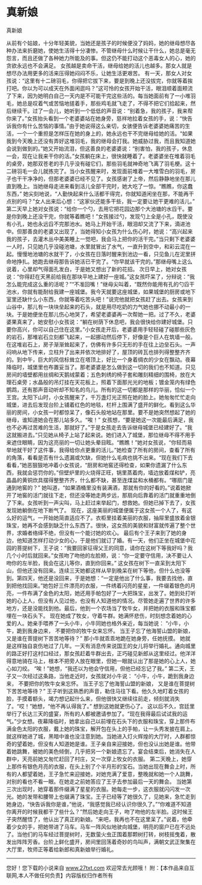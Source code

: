 # 真新娘

真新娘 

从前有个姑娘，十分年轻美貌，当她还是孩子的时候便没了妈妈，她的继母想尽各种办法来折磨她，使她生活得十分凄惨。不管继母什么时候让干什么，她总是毫无怨言，而且还做了各种她力所能及的事。但这仍不能打动这个恶毒女人的心，她的贪欲永远也不会满足。 
女孩越是卖命干活，继母给她的活儿也越多。那女人就是想尽办法用更多的活来压得她闷闷不乐，让她生活更艰苦。 
有一天，那女人对女孩说：“这里有十二磅羽毛，你得把它拔下来，要是到晚上还没拔完，你就等着挨打吧。你以为可以成天在外面闲逛吗？”这可怜的女孩开始干活，眼泪顺着面颊流了下来，因为她明白自己一天内是不可能干完这些活的。每当她面前有了一小堆羽毛，她总是叹着气或苦恼地搓着手，那些鸡毛就飞走了，不得不把它们拾起来，然后继续干。过了一会儿，她听到一个低低的声音说：“别着急，我的孩子，我来帮你来了。”女孩抬头看到一个老婆婆站在她身旁，慈祥地拉着女孩的手，说：“快告诉我你有什么苦恼的事情。”由于她说得这么亲切，女骇便告诉老婆婆她痛苦的生活，一个一个重担是怎样压在她的身上的，她永远也干不完继母给她的活。“如果我到今天晚上还没有弄好这堆羽毛，我的继母会打我。她威胁过我，而且我知道她会说到做到的。”她又开始流泪，但这善良的老婆婆说：“别害怕，我的孩子，休息一会，现在让我来干你的活。”女孩躺在床上，很快就睡着了。老婆婆坐在堆着羽毛的桌旁，她那双苍老的手几乎没有碰它们，那些羽毛就神奇地飞离了羽毛梗。这十二磅羽毛一会儿就拣完了。当小女孩醒来时，发现面前堆着一大堆雪白的羽毛，房子也干干净净的，但那老婆婆已经不见了。女孩感谢了上帝，然后静静地坐在那儿直到晚上。当她继母走进来看到活儿全部干完时，她大吃了一惊。“瞧瞧，你这蠢东西，” 
她尖刻地说，“人勤快起来什么活都干得完，你就知道闲坐在那，不能再干点别的吗？”女人出来后心想：“这家伙还能多干些，我一定要让她干更难的活儿。” 
第二天早上她对女孩说：“给你一个勺，去用它把花园边那个大池塘的水舀干。要是你到晚上还没干完，你就等着瞧吧！”女孩接过勺，发现勺上全是小孔，既使没有小孔，她也永远舀不完那池水。她马上开始干活，眼泪却又流了下来，滴进池中。但那善良的老婆又出现了，当她得知小女孩为什么伤心时，她说：“高兴起来我的孩子，去灌木丛中美美睡上一觉吧，我会马上把你的活干完。”当只剩下老婆婆一人时，只见她几乎没碰池塘，水里就冒出了水气，一直升到空中，和彩云混在一起。慢慢地池塘的水就干了，小女孩在日落时醒来到池边一看，只见鱼儿在泥里拼命地挣扎。她跑去继母那告诉她活已干完了。“你早就该干完的。”那继母嘴上这么说着，心里却气得面孔发白，于是她又想出了新的花招。 
次日早上，她对女孩说：“你得赶在天黑前给我在那块平地上建好一座城。”这女孩吓呆了，分辩说：“我怎么能完成这么重的活呢？”“不准回嘴！”继母尖叫着，“既然你能用有孔的勺舀干池水，你就有能耐给我建一座城堡。我今天就要这座城堡，如果城堡的厨房或地下室里还缺什么小东西，你就等着吃苦头吧！”说完他就把女孩赶了出去。女孩来到山谷中，那儿有一块块垒起来的石头，就是用尽吃奶的力气她也挪不动最小的一块。于是她便坐在那儿伤心地哭了，希望老婆婆再一次帮她一把。过了不久，老婆婆果真来了，她安慰小女孩说：“躺在树荫下休息吧，我会很快给你建好城堡。只要你高兴，你可以自己住在这里。”小女孩走开后，老婆婆用手轻轻碰了碰那些灰色的岩石，那堆岩石立刻都飞起来，一起挪动然后停下，好像是个巨人在筑墙一般。在这堆岩石上，房子渐渐耸起来了，仿佛有许多只无形的手在往上边垒石头。一声闷响从地下传来，立柱升了出来并依次地排好了，屋顶的砖瓦也排列得整整齐齐的。到中午，巨大的风信标耸立在塔顶上，好比一个身着绸衣的少女在飘动。夜幕降临时，城堡里也布置妥当了。那老婆婆是怎么做到这一切的我们也不知道。只见房间的墙壁都用丝绸和天鹅绒蒙着；五色刺绣的椅子套和雕刻精细的围椅，放在大理石桌旁；水晶般的吊灯挂在天花板上，照着下面那光光的地板；镀金笼内有绿色鹦鹉，还有那声音动听却不知名的鸟儿。所有的这一切都是那样的华丽，恰似一个王宫。太阳下山时，小女孩醒来了，千万盏灯光正照在她的脸上。她匆匆忙忙走向城堡，进去后发现台阶上铺着红色的地毯，栏杆上围满了盛开的鲜化。看到这么华丽的房间，小女孩一时都惊呆了，像石头般地站在那里。要不是她突然想起了她的继母，谁知道她会在那儿站多久。“唉！” 
女孩想，“要是她这一次能最后满足，我也不必再过苦难的生活，那就好了。”于是女孩走去告诉继母城堡已经建好了。“我这就搬进去。”只见她从椅子上站了起来说。她们进入了城堡，那位继母不得不用手来遮住眼睛，因为这亮丽的一切让她头晕目眩。“瞧瞧！”她对女孩说，“你轻而易举地就干好了这件事，我得给你点更重的活儿。”她检查了所有的房间，查看了所有的角落，看看是否有什么遗漏或欠缺，但她什么毛病也挑不出来。“现在我们下去看看，”她恶狠狠地冲着小女孩说，“厨房和地窖还得检查，如果你遗漏了什么东西，我就会惩罚你的。”但壁炉里的火烧得正旺，锅里蒸着肉，墙边放着煤和铲，亮晶晶的黄铜炊具摆得整整齐齐，什么都不缺，甚至连煤盆和水桶都有。“哪扇门是通到地窖的？” 
她叫道，“如果酒桶里没有装满酒，那就有你的好看的。”说着她掀开了地窖的活门就往下走，但还没等她走两步远，那扇向后靠着的活门就重重地倒了下来。女孩听到一声尖叫，马上赶过来举起门，想救她。但她已掉下去了，女孩发现她躺倒在地下断气了。 
现在，这座美丽的城堡便属于这女孩一个人了，有这么好的运气，一开始她简直适应不了。衣柜里挂着美丽的衣服，抽屉里盛放着金银珠宝，她再不会感到缺乏什么东西了。很快，这女孩的美貌和财富就传遍了整个世界，求婚者络绎不绝，但没有一个能讨她的欢心。 
最后有个王子来到了她的身边，他知道怎样打动少女的心，于是他们就订了婚。有一天，他们正坐在城堡中花园的菩提树下，王子说：“我要回家征得父王的同意，请你在这树下等我好吗？我几个小时后就回来。”女孩吻了吻他的左脸颊，说：“你一定要守信用，决不要让人吻你的左半脸，我会在这儿等你，直到你回来。” 
这女孩在树下一直呆到太阳下山，但他还没有回来。连续三天她都这样从早到晚呆在树下等他，但什么也没等到。第四天，他还是没回来，于是她想：“一定是他出了什么事，我要去找他，直到把他找回来。”她包好三件漂亮的衣服，一件绣着闪亮的星星，一件缀着银色的月亮，一件布满了金色的太阳，她还用手帕包好了一大把珠宝，出发了。她到处打听她的心上人，但没有人见过他，也没有人知道他的情况。尽管她走遍了世界的许多地方，还是没能找到他。最后，他到一个农场当了牧牛女，并把她的衣服和珠宝都埋在一块石头下。 
现在她成了牧女，守着牛群。她满怀悲伤，时刻想念着她的心爱的人。她亲手喂养了一头小牛，小牛同她也格外亲近，每当她说： 
“小牛，小牛，跪到我身边来， 
不要把你的牧牛女来忘怀。 
当王子忘了他海誓山盟的新娘， 
又是谁在菩提树下苦苦地等待？” 
那小牛就乖乖地跪在她身旁，任她抚摸。 
她就是这样独自哀伤地过了几年。一天有消息传来说国王的女儿将举行婚礼。通向城里的路正好打这村口经过，那女孩赶着牛群出去，正巧碰见新郎从这里经过。他洋洋得意地骑在马上，根本不把旁人放在眼里，但她一眼就认出了那是她的心上人，她心如刀绞。 
“唉！”她想，“我还以为他会守信用，但他已经忘记了我。” 
第二天，王子又一次经过这条路，当他走近时，女孩就对小牛说： 
“小牛，小牛，跪到我身边来， 
不要把你的牧牛女来忘怀。 
当王子忘了他海誓山盟的新娘， 
又是谁在菩提树下苦苦地等待？” 
王子听到这熟悉的声音，勒住马往下看。他久久地盯着女孩的脸，手摸着额头，竭力想记起什么来，但他很快又继续往前走，倾刻就消失了。“哎！”她想，“他不再认得我了。” 
想到这她就更伤心了。 
这以后不久，宫廷里举行了长达三天的盛宴，所有的人都被邀请参加了。“现在我得最后试试我的运气。”少女想。夜幕降临时，她拿出自己以前埋在石头下的衣服和珠宝，穿上那件布满金色太阳的衣服，戴上她的珠宝，解开包在头上的手帕，让一头秀发披在肩上。就这样她进了城，黑暗中谁也没注意到她。当她进入灯火辉煌的大厅时，人群都惊奇的望着她，但没有人知道她是谁。王子亲自来迎接她，但也没认出她是谁。他带着她跳舞，被她的美色倾倒，几乎把另一个新娘遗忘了。宴会结束后，她消失在人群中，天亮前她又匆忙赶回了村庄，又一次穿上牧女的衣服。 
第二天晚上，她穿上那件有银色月亮的衣服，在头上别了个半月形的宝石。当她出现在舞会上时，所有的人都望着她，王子急忙来迎接她，对她充满了爱意，整晚就和她一个人跳舞，对别的看也不看一眼。在她走之前她答应了王子去参加最后一天的舞会。 
当她第三次出现时，她穿着那件缀满了星星的衣服。她每走一步，这衣服就闪闪发一次光。她的发带和腰带上也缀满了珠宝。王子已经等了她很久了，见她来，急忙走到她身边，“快告诉我你是谁，”他说，“我感觉我已经认识你很久了。”“你难道不知道你离开的时候我都干了些什么？”然后她走向王子，吻了吻他的左半脸。这时候王子突然醒悟了，他认出了真正的新娘。“来吧，我再也不在这里呆了。”说着，他牵着少女的手，把她带进了马车。马车一阵风似地驶向城堡，明亮的窗户已在不远处了。当他们的马车经过菩提树时，无数萤火虫正围着那颗树打转，树枝摇曳着，散发出阵阵芳香。台阶上鲜化盛开，房间里回荡着奇妙的鸟叫声，满朝文武正聚集在大厅里，牧师正等着给新郎和真新娘举行婚礼。 

                  
--------------------
您好！您下载的小说来自 www.27txt.com 欢迎常去光顾哦！
附：【本作品来自互联网,本人不做任何负责】内容版权归作者所有